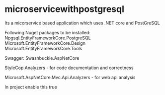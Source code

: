 # microservicewithpostgresql
Its a micorservice based application which uses .NET core and PostGreSQL

Following Nuget packages to be installed:
Npgsql.EntityFrameworkCore.PostgreSQL
Microsoft.EntityFrameworkCore.Design
Microsoft.EntityFrameworkCore.Tools

Swagger:
Swashbuckle.AspNetCore

StyleCop.Analyzers - for code documentation and correctness


Microsoft.AspNetCore.Mvc.Api.Analyzers - for web api analysis

In project enable this
<PropertyGroup>
 <IncludeOpenAPIAnalyzers>true</IncludeOpenAPIAnalyzers>
</PropertyGroup>
